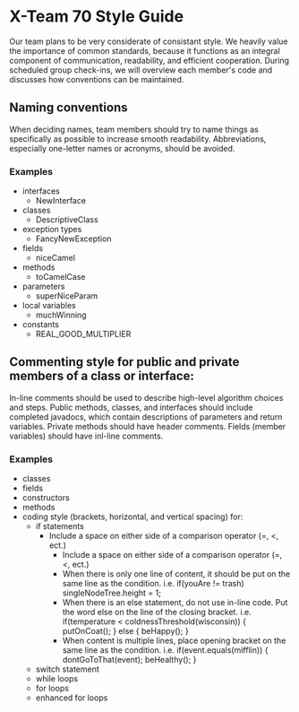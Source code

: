 # X-Team 70 Style Guide

Our team plans to be very considerate of consistant style. We heavily value the importance of common standards, because it functions as an integral component of communication, readability, and efficient cooperation. During scheduled group check-ins, we will overview each member's code and discusses how conventions can be maintained.

## Naming conventions

When deciding names, team members should try to name things as specifically as possible to increase smooth readability. Abbreviations, especially one-letter names or acronyms, should be avoided.

### Examples
* interfaces
    - NewInterface
* classes
    - DescriptiveClass
* exception types
    - FancyNewException
* fields
    - niceCamel
* methods
    - toCamelCase
* parameters
    - superNiceParam
* local variables
    - muchWinning
* constants
    - REAL_GOOD_MULTIPLIER

## Commenting style for public and private members of a class or interface:

In-line comments should be used to describe high-level algorithm choices and steps. Public methods, classes, and interfaces should include completed javadocs, which contain descriptions of parameters and return variables. Private methods should have header comments. Fields (member variables) should have inl-line comments. 

### Examples

* classes
* fields
* constructors
* methods
* coding style (brackets, horizontal, and vertical spacing) for:
  * if statements
    - Include a space on either side of a comparison operator (=, <, ect.)
  		- Include a space on either side of a comparison operator (=, <, ect.)
  		- When there is only one line of content, it should be put on the same line as the condition. i.e.
			if(youAre != trash) singleNodeTree.height = 1;
		- When there is an else statement, do not use in-line code. Put the word else on the line of the closing bracket. i.e.
			if(temperature < coldnessThreshold(wisconsin)) {
				putOnCoat();
			} else {
				beHappy();
			}
		- When content is multiple lines, place opening bracket on the same line as the condition. i.e.
			if(event.equals(mifflin)) {
				dontGoToThat(event);
				beHealthy();
			}
  * switch statement
  * while loops
  * for loops
  * enhanced for loops

